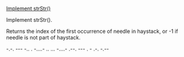 [Implement strStr()](https://leetcode.com/problems/implement-strstr/)

Implement strStr().

Returns the index of the first occurrence of needle in haystack, or -1 if needle is not part of haystack.

-.-. --- -.. . -....- .. ... -....- .--. --- . - .-. -.--